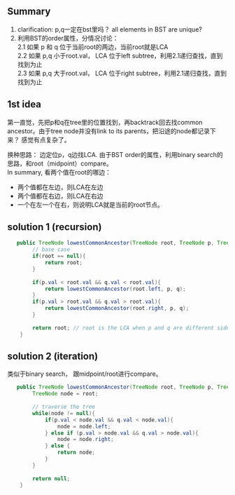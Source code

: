 ## Summary  
1. clarification: p,q一定在bst里吗？ all elements in BST are unique? 
2. 利用BST的order属性，分情况讨论：   
  2.1 如果 p 和 q 位于当前root的两边，当前root就是LCA  
  2.2 如果 p,q 小于root.val， LCA 位于left subtree，利用2.1递归查找，直到找到为止  
  2.3 如果 p,q 大于root.val， LCA 位于right subtree，利用2.1递归查找，直到找到为止

## 1st idea
第一直觉，先把p和q在tree里的位置找到，再backtrack回去找common ancestor。由于tree node并没有link to its parents，把沿途的node都记录下来？
感觉有点复杂了。  

换种思路： 边定位p，q边找LCA. 由于BST order的属性，利用binary search的思路，和root（midpoint）compare。  
In summary, 看两个值在root的哪边： 
- 两个值都在左边，则LCA在左边  
- 两个值都在右边，则LCA在右边  
- 一个在左一个在右，则说明LCA就是当前的root节点。

## solution 1 (recursion)
```java
   public TreeNode lowestCommonAncestor(TreeNode root, TreeNode p, TreeNode q) {
        // base case
        if(root == null){
            return root;
        }
        
        if(p.val < root.val && q.val < root.val){
            return lowestCommonAncestor(root.left, p, q);
        }
        if(p.val > root.val && q.val > root.val){
            return lowestCommonAncestor(root.right, p, q);
        }
        
        return root; // root is the LCA when p and q are different sides of root
    }
```

## solution 2 (iteration)
类似于binary search， 跟midpoint/root进行compare。
```java
   public TreeNode lowestCommonAncestor(TreeNode root, TreeNode p, TreeNode q) {  
        TreeNode node = root;
        
        // traverse the tree
        while(node != null){
            if(p.val < node.val && q.val < node.val){
                node = node.left;
            } else if (p.val > node.val && q.val > node.val){
                node = node.right;
            } else {
                return node;
            }
        }
        
        return null; 
    }
```

